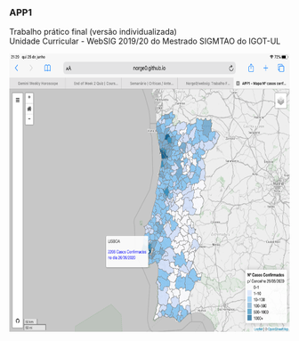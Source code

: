<h3>APP1</h3><p></p>
Trabalho prático final (versão individualizada)<br>
Unidade Curricular - WebSIG 2019/20 do Mestrado SIGMTAO do IGOT-UL<p></p>
<img src="app1_github.png" alt="image" width="" height="500">
